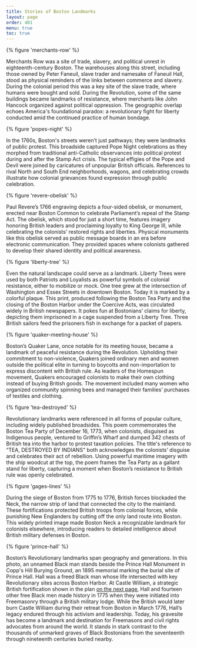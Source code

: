 ```yaml
---
title: Stories of Boston Landmarks
layout: page
order: 401
menu: true
toc: true
---
```


{% figure 'merchants-row' %}

Merchants Row was a site of trade, slavery, and political unrest in eighteenth-century Boston. The warehouses along this street, including those owned by Peter Faneuil, slave trader and namesake of Faneuil Hall, stood as physical reminders of the links between commerce and slavery. During the colonial period this was a key site of the slave trade, where humans were bought and sold. During the Revolution, some of the same buildings became landmarks of resistance, where merchants like John Hancock organized against political oppression. The geographic overlap echoes America's foundational paradox: a revolutionary fight for liberty conducted amid the continued practice of human bondage.

{% figure 'popes-night' %}

In the 1760s, Boston's streets weren’t just pathways; they were landmarks of public protest. This broadside captured Pope Night celebrations as they morphed from traditional anti-Catholic observances into political protest during and after the Stamp Act crisis. The typical effigies of the Pope and Devil were joined by caricatures of unpopular British officials. References to rival North and South End neighborhoods, wagons, and celebrating crowds illustrate how colonial grievances found expression through public celebration.

{% figure 'revere-obelisk' %}

Paul Revere’s 1766 engraving depicts a four-sided obelisk, or monument, erected near Boston Common to celebrate Parliament’s repeal of the Stamp Act. The obelisk, which stood for just a short time, features imagery honoring British leaders and proclaiming loyalty to King George III, while celebrating the colonists’ restored rights and liberties. Physical monuments like this obelisk served as public message boards in an era before electronic communication. They provided spaces where colonists gathered to develop their shared identity and political awareness.

{% figure 'liberty-tree' %}

Even the natural landscape could serve as a landmark. Liberty Trees were used by both Patriots and Loyalists as powerful symbols of colonial resistance, either to mobilize or mock. One tree grew at the intersection of Washington and Essex Streets in downtown Boston. Today it is marked by a colorful plaque. This print, produced following the Boston Tea Party and the closing of the Boston Harbor under the Coercive Acts, was circulated widely in British newspapers. It pokes fun at Bostonians’ claims for liberty, depicting them imprisoned in a cage suspended from a Liberty Tree. Three British sailors feed the prisoners fish in exchange for a packet of papers.

{% figure 'quaker-meeting-house' %}

Boston’s Quaker Lane, once notable for its meeting house, became a landmark of peaceful resistance during the Revolution. Upholding their commitment to non-violence, Quakers joined ordinary men and women outside the political elite in turning to boycotts and non-importation to express discontent with British rule. As leaders of the Homespun movement, Quakers encouraged colonists to make their own clothing instead of buying British goods. The movement included many women who organized community spinning bees and managed their families’ purchases of textiles and clothing.

{% figure 'tea-destroyed' %}

Revolutionary landmarks were referenced in all forms of popular culture, including widely published broadsides. This poem commemorates the Boston Tea Party of December 16, 1773, when colonists, disguised as Indigenous people, ventured to Griffin’s Wharf and dumped 342 chests of British tea into the harbor to protest taxation policies. The title's reference to “TEA, DESTROYED BY INDIANS" both acknowledges the colonists’ disguise and celebrates their act of rebellion. Using powerful maritime imagery with the ship woodcut at the top, the poem frames the Tea Party as a gallant stand for liberty, capturing a moment when Boston’s resistance to British rule was openly celebrated.

{% figure 'gages-lines' %}

During the siege of Boston from 1775 to 1776, British forces blockaded the Neck, the narrow strip of land that connected the city to the mainland. These fortifications protected British troops from colonial forces, while punishing New Englanders by cutting off the only land route into Boston. This widely printed image made Boston Neck a recognizable landmark for colonists elsewhere, introducing readers to detailed intelligence about British military defenses in Boston.

{% figure 'prince-hall' %}

Boston’s Revolutionary landmarks span geography and generations. In this photo, an unnamed Black man stands beside the Prince Hall Monument in Copp's Hill Burying Ground, an 1895 memorial marking the burial site of Prince Hall. Hall was a freed Black man whose life intersected with key Revolutionary sites across Boston Harbor. At Castle William, a strategic British fortification shown in the plan [on the next page](../castle-william/), Hall and fourteen other free Black men made history in 1775 when they were initiated into Freemasonry through a British military lodge. While the British would later burn Castle William during their retreat from Boston in March 1776, Hall’s legacy endured through his activism and leadership. Today, his gravesite has become a landmark and destination for Freemasons and civil rights advocates from around the world. It stands in stark contrast to the thousands of unmarked graves of Black Bostonians from the seventeenth through nineteenth centuries buried nearby.
